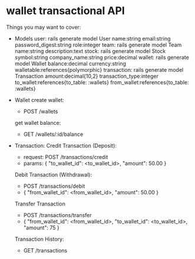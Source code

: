 # wallet transactional API

Things you may want to cover:

* Models
  user: rails generate model User name:string email:string password_digest:string role:integer
  team: rails generate model Team name:string description:text
  stock: rails generate model Stock symbol:string company_name:string price:decimal
  wallet:
    rails generate model Wallet balance:decimal currency:string walletable:references{polymorphic}
  transaction:
    rails generate model Transaction amount:decimal{10,2} transaction_type:integer to_wallet:references{to_table: :wallets} from_wallet:references{to_table: :wallets}

* Wallet
  create wallet:
    - POST /wallets

  get wallet balance:
    - GET /wallets/:id/balance

* Transaction:
  Credit Transaction (Deposit):
    - request: POST /transactions/credit
    - params: { "to_wallet_id": <to_wallet_id>, "amount": 50.00 }

  Debit Transaction (Withdrawal):
    - POST /transactions/debit
    - { "from_wallet_id": <from_wallet_id>, "amount": 50.00 }

  Transfer Transaction
    - POST /transactions/transfer
    - { "from_wallet_id": <from_wallet_id>, "to_wallet_id": <to_wallet_id>, "amount": 75 }

  Transaction History:
    - GET /transactions
